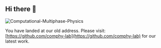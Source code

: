 ## Hi there 👋

<p align="left"> <img src="https://komarev.com/ghpvc/?username=Computational-Multiphase-Physics&label=Profile%20views&color=orange&style=for-the-badge" alt="Computational-Multiphase-Physics" /> </p>

You have landed at our old address. Please visit: [https://github.com/comphy-lab](https://github.com/comphy-lab) for our latest work. 
<!--

**Here are some ideas to get you started:**

🙋‍♀️ A short introduction - what is your organization all about?
🌈 Contribution guidelines - how can the community get involved?
👩‍💻 Useful resources - where can the community find your docs? Is there anything else the community should know?
🍿 Fun facts - what does your team eat for breakfast?
🧙 Remember, you can do mighty things with the power of [Markdown](https://docs.github.com/github/writing-on-github/getting-started-with-writing-and-formatting-on-github/basic-writing-and-formatting-syntax)
-->
